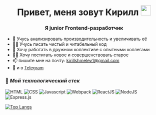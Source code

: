 
<h1 align="center">Привет, меня зовут Кирилл 
<img src="https://github.com/blackcater/blackcater/raw/main/images/Hi.gif" height="32"/></h1>
<h3 align="center">Я junior Frontend-разработчик</h3>

- 🔭 Учусь анализировать производительность и увеличивать её
- 👨‍💻 Учусь писать чистый и читабельный код
- 🤝 Хочу работать в дружном коллективе с опытными коллегами
- 👨‍🚀 Хочу постигать новое и совершенствовать старое
- 📫 пишите мне на почту: <kirillshmelev1@gmail.com> 
- 📱 и в [Telegram](https://t.me/kirill_s_h)

### 🔨 ***Мой технологический стек***
![HTML](https://img.shields.io/badge/-HTML-0d1117?style=for-the-badge&logo=html5)
![CSS](https://img.shields.io/badge/-CSS-0d1117?style=for-the-badge&logo=css3)
![Javascript](https://img.shields.io/badge/-Javascript-0d1117?style=for-the-badge&logo=Javascript)
![Webpack](https://img.shields.io/badge/-Webpack-0d1117?style=for-the-badge&logo=Webpack)
![ReactJS](https://img.shields.io/badge/-ReactJS-0d1117?style=for-the-badge&logo=React)
![NodeJS](https://img.shields.io/badge/node.js-6DA55F?style=for-the-badge&logo=node.js&logoColor=white)
![Express.js](https://img.shields.io/badge/express.js-%23404d59.svg?style=for-the-badge&logo=express&logoColor=%2361DAFB)

[![Top Langs](https://github-readme-stats.vercel.app/api/top-langs/?username=ShmelevKirill&layout=compact)](https://github.com/ShmelevKirill/github-readme-stats)
